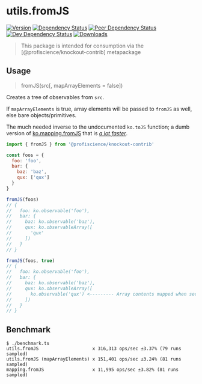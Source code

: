 # utils.fromJS

[![Version][npm-version-shield]][npm]
[![Dependency Status][david-dm-shield]][david-dm]
[![Peer Dependency Status][david-dm-peer-shield]][david-dm-peer]
[![Dev Dependency Status][david-dm-dev-shield]][david-dm-dev]
[![Downloads][npm-stats-shield]][npm-stats]

[david-dm]: https://david-dm.org/Profiscience/knockout-contrib?path=packages/utils.fromJS
[david-dm-shield]: https://david-dm.org/Profiscience/knockout-contrib/status.svg?path=packages/utils.fromJS
[david-dm-peer]: https://david-dm.org/Profiscience/knockout-contrib?path=packages/utils.fromJS&type=peer
[david-dm-peer-shield]: https://david-dm.org/Profiscience/knockout-contrib/peer-status.svg?path=packages/utils.fromJS
[david-dm-dev]: https://david-dm.org/Profiscience/knockout-contrib?path=packages/utils.fromJS&type=dev
[david-dm-dev-shield]: https://david-dm.org/Profiscience/knockout-contrib/dev-status.svg?path=packages/utils.fromJS
[npm]: https://www.npmjs.com/package/@profiscience/knockout-contrib-utils-from-js
[npm-version-shield]: https://img.shields.io/npm/v/@profiscience/knockout-contrib-utils-from-js.svg
[npm-stats]: http://npm-stat.com/charts.html?package=@profiscience/knockout-contrib-utils-from-js&author=&from=&to=
[npm-stats-shield]: https://img.shields.io/npm/dt/@profiscience/knockout-contrib-utils-from-js.svg?maxAge=2592000

> This package is intended for consumption via the [@profiscience/knockout-contrib] metapackage

## Usage

> fromJS(src[, mapArrayElements = false])

Creates a tree of observables from `src`.

If `mapArrayElements` is true, array elements will be passed to `fromJS` as well, else bare objects/primitives.

The much needed inverse to the undocumented `ko.toJS` function; a dumb version of [ko.mapping.fromJS](http://knockoutjs.com/documentation/plugins-mapping.html) that is [_a lot faster_](#benchmark).

```javascript
import { fromJS } from '@profiscience/knockout-contrib'

const foos = {
  foo: 'foo',
  bar: {
    baz: 'baz',
    qux: ['qux']
  }
}

fromJS(foos)
// {
//   foo: ko.observable('foo'),
//   bar: {
//     baz: ko.observable('baz'),
//     qux: ko.observableArray([
//       'qux'
//     ])
//   }
// }

fromJS(foos, true)
// {
//   foo: ko.observable('foo'),
//   bar: {
//     baz: ko.observable('baz'),
//     qux: ko.observableArray([
//       ko.observable('qux') <--------- Array contents mapped when second argument is true
//     ])
//   }
// }
```

## Benchmark

```shell
$ ./benchmark.ts
utils.fromJS                    x 316,313 ops/sec ±3.37% (79 runs sampled)
utils.fromJS (mapArrayElements) x 151,401 ops/sec ±3.24% (81 runs sampled)
mapping.fromJS                  x 11,995 ops/sec ±3.82% (81 runs sampled)
```
